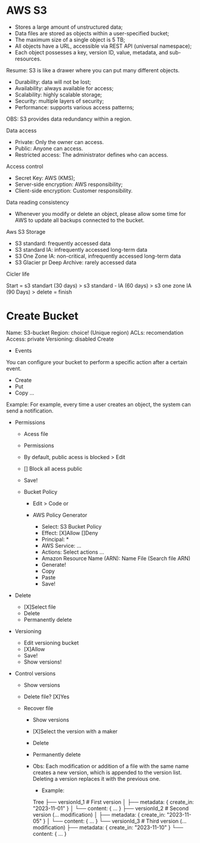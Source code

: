 # AWS S3

- Stores a large amount of unstructured data;
- Data files are stored as objects within a user-specified bucket;
- The maximum size of a single object is 5 TB;
- All objects have a URL, accessible via REST API (universal namespace);
- Each object possesses a key, version ID, value, metadata, and sub-resources.

Resume: S3 is like a drawer where you can put many different objects.


- Durability: data will not be lost;
- Availability: always available for access;
- Scalability: highly scalable storage;
- Security: multiple layers of security;
- Performance: supports various access patterns;

OBS: S3 provides data redundancy within a region.


Data access

- Private: Only the owner can access.
- Public: Anyone can access.
- Restricted access: The administrator defines who can access.


Access control

- Secret Key: AWS (KMS);
- Server-side encryption: AWS responsibility;
- Client-side encryption: Customer responsibility.


Data reading consistency

- Whenever you modify or delete an object, please allow some time for AWS to update all backups connected to the bucket.


Aws S3 Storage

- S3 standard: frequently accessed data
- S3 standard IA: infrequently accessed long-term data
- S3 One Zone IA: non-critical, infrequently accessed long-term data
- S3 Glacier pr Deep Archive: rarely accessed data


Cicler life

Start =  s3 standart (30 days) > s3 standard - IA (60 days) > s3 one zone IA (90 Days) > delete = finish


# Create Bucket

Name: S3-bucket
Region: choice! (Unique region)
ACLs: recomendation
Access: private
Versioning: disabled
Create


- Events

You can configure your bucket to perform a specific action after a certain event. 

- Create
- Put
- Copy
...

Example: For example, every time a user creates an object, the system can send a notification.


- Permissions

  - Acess file
  - Permissions
  - By default, public acess is blocked > Edit
  - [] Block all acess public
  - Save!

  - Bucket Policy

    - Edit > Code
    or
    - AWS Policy Generator
    
      - Select: S3 Bucket Policy
      - Effect: [X]Allow []Deny
      - Principal: *
      - AWS Service: ...
      - Actions: Select actions ...
      - Amazon Resource Name (ARN): Name File (Search file ARN)      
      - Generate!
      - Copy
      - Paste
      - Save!


- Delete

  - [X]Select file
  - Delete
  - Permanently delete


- Versioning
  
  - Edit versioning bucket
  - [X]Allow
  - Save!
  - Show versions! 


- Control versions

  - Show versions
  - Delete file? [X]Yes 
  
  - Recover file
    - Show versions
    - [X]Select the version with a maker
    - Delete
    - Permanently delete

    - Obs: Each modification or addition of a file with the same name creates a new version, which is appended to the version list. Deleting a version replaces it with the previous one.
      
      - Example:
      
      Tree
      ├── versionId_1  # First version
      │   ├── metadata: { create_in: "2023-11-01" }
      │   └── content: { ... }
      ├── versionId_2  # Second version (... modification)
      │   ├── metadata: { create_in: "2023-11-05" }
      │   └── content: { ... }
      └── versionId_3  # Third version (... modification)
          ├── metadata: { create_in: "2023-11-10" }
          └── content: { ... }
